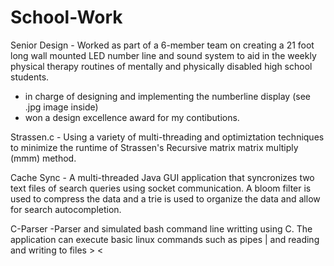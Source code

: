 # School-Work
Senior Design - Worked as part of a 6-member team on creating a 21 foot long wall mounted LED number line and sound system to aid in the weekly physical therapy routines of mentally and physically disabled high school students.
- in charge of designing and implementing the numberline display (see .jpg image inside)
- won a design excellence award for my contibutions.

Strassen.c - Using a variety of multi-threading and optimiztation techniques to minimize the runtime of Strassen's Recursive matrix matrix multiply (mmm) method.

Cache Sync - A multi-threaded Java GUI application that syncronizes two text files of search queries using socket communication. A bloom filter is used to compress the data and a trie is used to organize the data and allow for search autocompletion. 

C-Parser -Parser and simulated bash command line writting using C. The application can execute basic linux commands such as pipes | and reading and writing to files > < 
